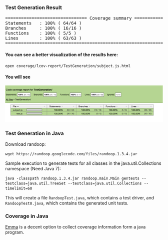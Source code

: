 ### Test Generation Result


<pre>
=============================== Coverage summary ===============================
Statements   : 100% ( 64/64 )
Branches     : 100% ( 16/16 )
Functions    : 100% ( 5/5 )
Lines        : 100% ( 63/63 )
================================================================================
</pre>


#### You can see a better visualization of the results here:
    
    open coverage/lcov-report/TestGeneration/subject.js.html
#### You will see

<img src="testResult.png"/>


### Test Generation in Java

Download randoop:

    wget https://randoop.googlecode.com/files/randoop.1.3.4.jar

Sample execution to generate tests for all classes in the java.util.Collections namespace (Need Java 7):

    java -classpath randoop.1.3.4.jar randoop.main.Main gentests --testclass=java.util.TreeSet --testclass=java.util.Collections --timelimit=60

This will create a file `RandoopTest.java`, which contains a test driver, and `RandoopTest0.java`, which contains the generated unit tests.

### Coverage in Java

[Emma](http://emma.sourceforge.net/intro.html) is a decent option to collect coverage information form a java program.
